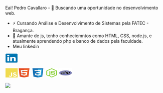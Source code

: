 Eai! Pedro Cavallaro - 🔭 Buscando uma oportunidade no desenvolvimento web.
- ⚡ Cursando Análise e Desenvolvimento de Sistemas pela FATEC - Bragança.
- 🌱 Amante de js, tenho conheciemntos como HTML, CSS, node.js, e atualmente aprendendo php e banco de dados pela faculdade. 
- Meu linkedin 
<img align="center" alt="Pedro-Linkedin" height="30" width="40" src="https://raw.githubusercontent.com/devicons/devicon/master/icons/linkedin/linkedin-original.svg">
<div style="display: inline_block"><br><img align="center" alt="Pedro-Js" height="30" width="40" src="https://raw.githubusercontent.com/devicons/devicon/master/icons/javascript/javascript-plain.svg"><img align="center" alt="Pedro-HTML" height="30" width="40" src="https://raw.githubusercontent.com/devicons/devicon/master/icons/html5/html5-original.svg">
<img align="center" alt="Pedro-CSS" height="30" width="40" src="https://raw.githubusercontent.com/devicons/devicon/master/icons/css3/css3-original.svg">
<img align="center" alt="Pedro-Node" height="30" width="40" src="https://raw.githubusercontent.com/devicons/devicon/master/icons/nodejs/nodejs-original.svg">
<img align="center" alt="Pedro-Php" height="30" width="40" src="https://raw.githubusercontent.com/devicons/devicon/master/icons/php/php-original.svg">
</div> 
<div><img height="180em" src="https://github-readme-stats.vercel.app/api?username=PedroCavallaro&count_private=true&show_icons=true&theme=dracula"></div>
